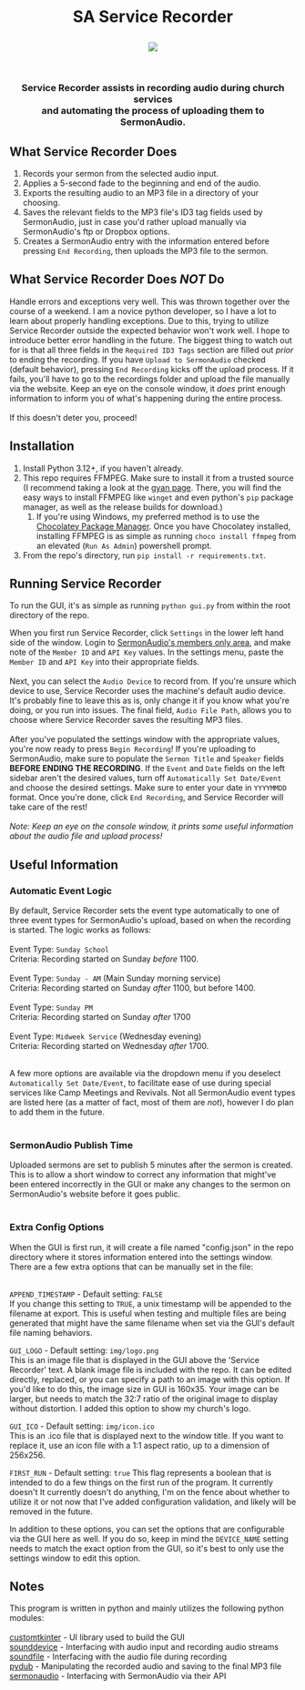 # <p align="center">SA Service Recorder</p>

<p align="center"><img src=https://i.imgur.com/Swdh9Ah.png)></p>
<br>

### <p align="center">Service Recorder assists in recording audio during church services<br>and automating the process of uploading them to SermonAudio.</p>

## What Service Recorder Does

1. Records your sermon from the selected audio input.
1. Applies a 5-second fade to the beginning and end of the audio.
1. Exports the resulting audio to an MP3 file in a directory of your choosing.
1. Saves the relevant fields to the MP3 file's ID3 tag fields used by SermonAudio, just in case you'd rather upload manually 
via SermonAudio's ftp or Dropbox options.
1. Creates a SermonAudio entry with the information entered before pressing `End Recording`, then uploads the MP3 file to the sermon.

## What Service Recorder Does *NOT* Do
Handle errors and exceptions very well. This was thrown together over the course of a weekend. I am a novice python developer,
so I have a lot to learn about properly handling exceptions. Due to this, trying to utilize Service Recorder
outside the expected behavior won't work well. I hope to introduce better error handling in the future. The biggest
thing to watch out for is that all three fields in the `Required ID3 Tags` section are filled out _prior_ to ending the recording.
If you have `Upload to SermonAudio` checked (default behavior), pressing `End Recording` kicks off the upload process.
If it fails, you'll have to go to the recordings folder and upload the file manually via the website. Keep an eye on the
console window, it *does* print enough information to inform you of what's happening during the entire process.
<br>  
If this doesn't deter you, proceed!

## Installation
1. Install Python 3.12+, if you haven't already.  
1. This repo requires FFMPEG. Make sure to install it from a trusted source (I recommend taking a look at the [gyan page](https://www.gyan.dev/ffmpeg/builds/).
There, you will find the easy ways to install FFMPEG like `winget` and even python's `pip` package manager,
as well as the release builds for download.)
    1. If you're using Windows, my preferred method is to use the
[Chocolatey Package Manager](https://chocolatey.org/install). Once you have Chocolatey installed, installing FFMPEG is
as simple as running `choco install ffmpeg` from an elevated (`Run As Admin`) powershell prompt.
1. From the repo's directory, run `pip install -r requirements.txt`.  

## Running Service Recorder
To run the GUI, it's as simple as running `python gui.py` from within the root directory of the repo.

When you first run Service Recorder, click `Settings` in the lower left hand side of the window. Login to
[SermonAudio's members only area](https://www.sermonaudio.com/members), and make note of the `Member ID` and `API Key` values.
In the settings menu, paste the `Member ID` and `API Key` into their appropriate fields.
<br><br>
Next, you can select the `Audio Device` to record from. If you're unsure which device to use, Service Recorder uses
the machine's default audio device. It's probably fine to leave this as is, only change it if you know what
you're doing, or you run into issues.
The final field, `Audio File Path`, allows you to choose where Service Recorder saves the resulting MP3 files.
<br><br>
After you've populated the settings window with the appropriate values, you're now ready to press `Begin Recording`!
If you're uploading to SermonAudio, make sure to populate the `Sermon Title` and `Speaker` fields
**BEFORE ENDING THE RECORDING**. If the `Event` and `Date` fields on the left sidebar aren't the desired
values, turn off `Automatically Set Date/Event` and choose the desired settings. Make sure to enter your date in
`YYYYMMDD` format. Once you're done, click `End Recording`, and Service Recorder will take care of the rest!
<br><br>
*Note: Keep an eye on the console window, it prints some useful information about the audio file and upload process!*

## Useful Information

### Automatic Event Logic
By default, Service Recorder sets the event type automatically to one of three event types for SermonAudio's upload,
based on when the recording is started. The logic works as follows:  
<br>
Event Type: `Sunday School`  
Criteria: Recording started on Sunday *before* 1100.  
<br>
Event Type: `Sunday - AM` (Main Sunday morning service)  
Criteria: Recording started on Sunday *after* 1100, but before 1400.  
<br>
Event Type: `Sunday PM`  
Criteria: Recording started on Sunday *after* 1700  
<br>
Event Type: `Midweek Service`  (Wednesday evening)  
Criteria: Recording started on Wednesday *after* 1700.  
<br>

A few more options are available via the dropdown menu if you deselect `Automatically Set Date/Event`, to facilitate
ease of use during special services like Camp Meetings and Revivals. Not all SermonAudio event types are listed
here (as a matter of fact, most of them are *not*), however I do plan to add them in the future.  
<br>

### SermonAudio Publish Time
Uploaded sermons are set to publish 5 minutes after the sermon is created.
This is to allow a short window to correct any information that might've been entered incorrectly in the GUI
or make any changes to the sermon on SermonAudio's website before it goes public.  
<br>

### Extra Config Options
When the GUI is first run, it will create a file named "config.json" in the repo directory where it stores information
entered into the settings window. There are a few extra options that can be manually set in the file:  
<br>

`APPEND_TIMESTAMP` - Default setting:  `FALSE`  
If you change this setting to `TRUE`, a unix timestamp will be appended to the filename at export.
This is useful when testing and multiple files are being generated that might have the same filename
when set via the GUI's default file naming behaviors.

`GUI_LOGO` - Default setting: `img/logo.png`  
This is an image file that is displayed in the GUI above the 'Service Recorder' text.
A blank image file is included with the repo. It can be edited directly, replaced, or you can specify a path
to an image with this option. If you'd like to do this, the image size in GUI is 160x35.
Your image can be larger, but needs to match the 32:7 ratio of the original image to display without
distortion. I added this option to show my church's logo.  


`GUI_ICO` - Default setting: `img/icon.ico`  
This is an .ico file that is displayed next to the window title. If you want to replace it, use an icon file
with a 1:1 aspect ratio, up to a dimension of 256x256.  


`FIRST_RUN` - Default setting: `true`
This flag represents a boolean that is intended to do a few things on the first run of the program. It currently doesn't
It currently doesn't do anything, I'm on the fence about whether to utilize it or not now that I've added configuration
validation, and likely will be removed in the future.

In addition to these options, you can set the options that are configurable via the
GUI here as well. If you do so, keep in mind the `DEVICE_NAME` setting needs to match the exact option from the GUI,
so it's best to only use the settings window to edit this option.

## Notes
This program is written in python and mainly utilizes the following python modules:  
<br>
[customtkinter](https://pypi.org/project/customtkinter/) - UI library used to build the GUI  
[sounddevice](https://pypi.org/project/sounddevice/) - Interfacing with audio input and recording audio streams  
[soundfile](https://pypi.org/project/soundfile/) -  Interfacing with the audio file during recording  
[pydub](https://pypi.org/project/pydub/) - Manipulating the recorded audio and saving to the final MP3 file  
[sermonaudio](https://pypi.org/project/sermonaudio/) - Interfacing with SermonAudio via their API

